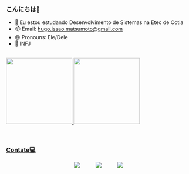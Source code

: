 ### こんにちは👋

- 🌱 Eu estou estudando Desenvolvimento de Sistemas na Etec de Cotia
- 📫 Email: hugo.issao.matsumoto@gmail.com
- 😄 Pronouns: Ele/Dele
- 🧠 INFJ

<br>
<div>
  <a href="https://github.com/An4lu">
  <img height="180em" src="https://github-readme-stats.vercel.app/api?username=Hugao21&show_icons=true&theme=dark&include_all_commits=true&count_private=true"/>
  <img height="180em" src="https://github-readme-stats.vercel.app/api/top-langs/?username=Hugao21&layout=compact&langs_count=16&theme=dark"/>
</div>
<br>
<br>
  
### Contate💻
  
  <div> 
  <center>
  <a href="https://instagram.com/hugaooo0" target="_blank"><img src="https://img.shields.io/badge/-Instagram-%23E4405F?style=for-the-badge&logo=instagram&logoColor=white" target="_blank"></a>
     &nbsp;&nbsp;&nbsp;&nbsp;&nbsp;&nbsp;&nbsp;&nbsp;&nbsp;
  <a href="https://www.linkedin.com/in/hugo-matsumoto-82502b216/" target="_blank"><img src="https://img.shields.io/badge/-LinkedIn-%230077B5?style=for-the-badge&logo=linkedin&logoColor=white" target="_blank"></a> 
     &nbsp;&nbsp;&nbsp;&nbsp;&nbsp;&nbsp;&nbsp;&nbsp;&nbsp;
      <a href="mailto:hugo.issao.matsumoto@gmail.com"><img src="https://img.shields.io/badge/gmail-D14836?&style=for-the-badge&logo=gmail&logoColor=white&link=mailto:juuhf.de@gmail.com"></a>  
  </center>
</div>


  
